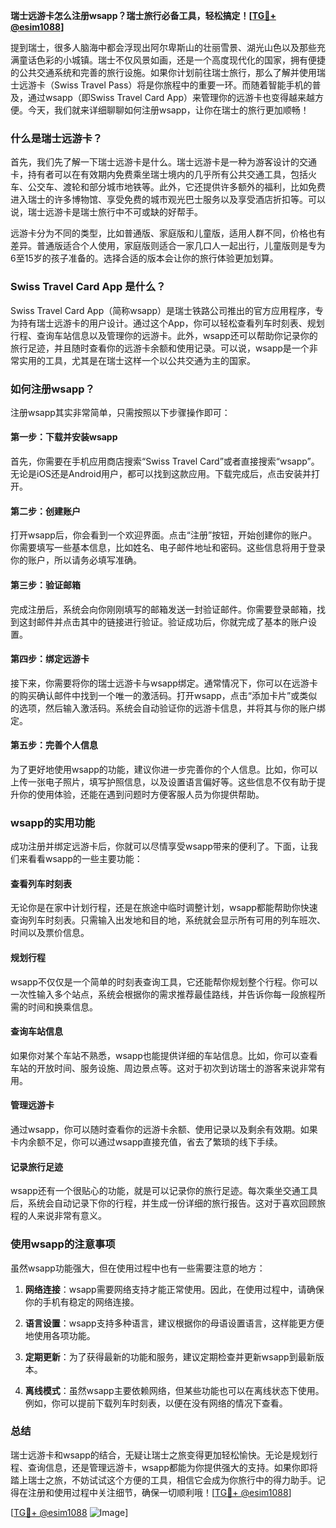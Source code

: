 **瑞士远游卡怎么注册wsapp？瑞士旅行必备工具，轻松搞定！[[TG💪+ @esim1088](https://t.me/s/esim1088)]**

提到瑞士，很多人脑海中都会浮现出阿尔卑斯山的壮丽雪景、湖光山色以及那些充满童话色彩的小城镇。瑞士不仅风景如画，还是一个高度现代化的国家，拥有便捷的公共交通系统和完善的旅行设施。如果你计划前往瑞士旅行，那么了解并使用瑞士远游卡（Swiss Travel Pass）将是你旅程中的重要一环。而随着智能手机的普及，通过wsapp（即Swiss Travel Card App）来管理你的远游卡也变得越来越方便。今天，我们就来详细聊聊如何注册wsapp，让你在瑞士的旅行更加顺畅！

### 什么是瑞士远游卡？

首先，我们先了解一下瑞士远游卡是什么。瑞士远游卡是一种为游客设计的交通卡，持有者可以在有效期内免费乘坐瑞士境内的几乎所有公共交通工具，包括火车、公交车、渡轮和部分城市地铁等。此外，它还提供许多额外的福利，比如免费进入瑞士的许多博物馆、享受免费的城市观光巴士服务以及享受酒店折扣等。可以说，瑞士远游卡是瑞士旅行中不可或缺的好帮手。

远游卡分为不同的类型，比如普通版、家庭版和儿童版，适用人群不同，价格也有差异。普通版适合个人使用，家庭版则适合一家几口人一起出行，儿童版则是专为6至15岁的孩子准备的。选择合适的版本会让你的旅行体验更加划算。

### Swiss Travel Card App 是什么？

Swiss Travel Card App（简称wsapp）是瑞士铁路公司推出的官方应用程序，专为持有瑞士远游卡的用户设计。通过这个App，你可以轻松查看列车时刻表、规划行程、查询车站信息以及管理你的远游卡。此外，wsapp还可以帮助你记录你的旅行足迹，并且随时查看你的远游卡余额和使用记录。可以说，wsapp是一个非常实用的工具，尤其是在瑞士这样一个以公共交通为主的国家。

### 如何注册wsapp？

注册wsapp其实非常简单，只需按照以下步骤操作即可：

#### 第一步：下载并安装wsapp

首先，你需要在手机应用商店搜索“Swiss Travel Card”或者直接搜索“wsapp”。无论是iOS还是Android用户，都可以找到这款应用。下载完成后，点击安装并打开。

#### 第二步：创建账户

打开wsapp后，你会看到一个欢迎界面。点击“注册”按钮，开始创建你的账户。你需要填写一些基本信息，比如姓名、电子邮件地址和密码。这些信息将用于登录你的账户，所以请务必填写准确。

#### 第三步：验证邮箱

完成注册后，系统会向你刚刚填写的邮箱发送一封验证邮件。你需要登录邮箱，找到这封邮件并点击其中的链接进行验证。验证成功后，你就完成了基本的账户设置。

#### 第四步：绑定远游卡

接下来，你需要将你的瑞士远游卡与wsapp绑定。通常情况下，你可以在远游卡的购买确认邮件中找到一个唯一的激活码。打开wsapp，点击“添加卡片”或类似的选项，然后输入激活码。系统会自动验证你的远游卡信息，并将其与你的账户绑定。

#### 第五步：完善个人信息

为了更好地使用wsapp的功能，建议你进一步完善你的个人信息。比如，你可以上传一张电子照片，填写护照信息，以及设置语言偏好等。这些信息不仅有助于提升你的使用体验，还能在遇到问题时方便客服人员为你提供帮助。

### wsapp的实用功能

成功注册并绑定远游卡后，你就可以尽情享受wsapp带来的便利了。下面，让我们来看看wsapp的一些主要功能：

#### 查看列车时刻表

无论你是在家中计划行程，还是在旅途中临时调整计划，wsapp都能帮助你快速查询列车时刻表。只需输入出发地和目的地，系统就会显示所有可用的列车班次、时间以及票价信息。

#### 规划行程

wsapp不仅仅是一个简单的时刻表查询工具，它还能帮你规划整个行程。你可以一次性输入多个站点，系统会根据你的需求推荐最佳路线，并告诉你每一段旅程所需的时间和换乘信息。

#### 查询车站信息

如果你对某个车站不熟悉，wsapp也能提供详细的车站信息。比如，你可以查看车站的开放时间、服务设施、周边景点等。这对于初次到访瑞士的游客来说非常有用。

#### 管理远游卡

通过wsapp，你可以随时查看你的远游卡余额、使用记录以及剩余有效期。如果卡内余额不足，你可以通过wsapp直接充值，省去了繁琐的线下手续。

#### 记录旅行足迹

wsapp还有一个很贴心的功能，就是可以记录你的旅行足迹。每次乘坐交通工具后，系统会自动记录下你的行程，并生成一份详细的旅行报告。这对于喜欢回顾旅程的人来说非常有意义。

### 使用wsapp的注意事项

虽然wsapp功能强大，但在使用过程中也有一些需要注意的地方：

1. **网络连接**：wsapp需要网络支持才能正常使用。因此，在使用过程中，请确保你的手机有稳定的网络连接。
   
2. **语言设置**：wsapp支持多种语言，建议根据你的母语设置语言，这样能更方便地使用各项功能。

3. **定期更新**：为了获得最新的功能和服务，建议定期检查并更新wsapp到最新版本。

4. **离线模式**：虽然wsapp主要依赖网络，但某些功能也可以在离线状态下使用。例如，你可以提前下载列车时刻表，以便在没有网络的情况下查看。

### 总结

瑞士远游卡和wsapp的结合，无疑让瑞士之旅变得更加轻松愉快。无论是规划行程、查询信息，还是管理远游卡，wsapp都能为你提供强大的支持。如果你即将踏上瑞士之旅，不妨试试这个方便的工具，相信它会成为你旅行中的得力助手。记得在注册和使用过程中关注细节，确保一切顺利哦！[[TG💪+ @esim1088](https://t.me/s/esim1088)] 

[[TG💪+ @esim1088](https://t.me/s/esim1088) ![Image](https://i.postimg.cc/4NQfJmqS/Snipaste-2025-05-13-00-14-12.png)]
